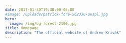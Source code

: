 ```yaml
---
date: 2017-01-30T19:30:00-05:00
#image: /uploads/patrick-fore-562330-unspl.jpg
hero:
  image: /img/bg-forest-2100.jpg
title: Homepage
description: "The official website of Andrew Krivák"
---
```

